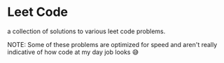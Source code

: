 # Leet Code
a collection of solutions to various leet code problems.

NOTE: Some of these problems are optimized for speed and aren't really indicative of how code at my day job looks 😅
